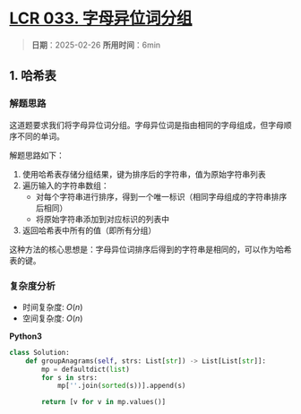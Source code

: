 # [LCR 033. 字母异位词分组](https://leetcode.cn/problems/sfvd7V/description/)

> **日期**：2025-02-26
> **所用时间**：6min

## 1. 哈希表

### 解题思路

这道题要求我们将字母异位词分组。字母异位词是指由相同的字母组成，但字母顺序不同的单词。

解题思路如下：

1. 使用哈希表存储分组结果，键为排序后的字符串，值为原始字符串列表
2. 遍历输入的字符串数组：
   - 对每个字符串进行排序，得到一个唯一标识（相同字母组成的字符串排序后相同）
   - 将原始字符串添加到对应标识的列表中
3. 返回哈希表中所有的值（即所有分组）

这种方法的核心思想是：字母异位词排序后得到的字符串是相同的，可以作为哈希表的键。

### 复杂度分析

- 时间复杂度: $O(n)$
- 空间复杂度: $O(n)$

**Python3**

```python
class Solution:
    def groupAnagrams(self, strs: List[str]) -> List[List[str]]:
        mp = defaultdict(list)
        for s in strs:
            mp[''.join(sorted(s))].append(s)

        return [v for v in mp.values()]
```